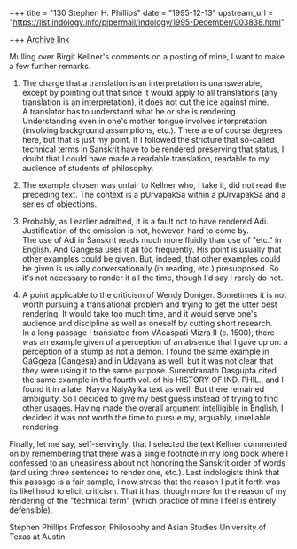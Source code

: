 +++
title = "130 Stephen H. Phillips"
date = "1995-12-13"
upstream_url = "https://list.indology.info/pipermail/indology/1995-December/003838.html"

+++
[Archive link](https://list.indology.info/pipermail/indology/1995-December/003838.html)


Mulling over Birgit Kellner's comments on a posting of mine, I want to 
make a few further remarks.

1. The charge that a translation is an interpretation is unanswerable, 
except by pointing out that since it would apply to all translations (any 
translation is an interpretation), it does not cut the ice against mine.  
A translator has to understand what he or she is rendering.  
Understanding even in one's mother tongue involves interpretation 
(involving background assumptions, etc.).  There are of course degrees 
here, but that is just my point.  If I followed the stricture that 
so-called technical terms in Sanskrit have to be rendered preserving 
that status, I doubt that I could have made a readable translation, 
readable to my audience of students of philosophy.

2. The example chosen was unfair to Kellner who, I take it, did not read 
the preceding text.  The context is a pUrvapakSa within a pUrvapakSa 
and a series of objections.

3. Probably, as I earlier admitted, it is a fault not to have rendered 
Adi.  Justification of the omission is not, however, hard to come by.  
The use of Adi in Sanskrit reads much more fluidly than use of "etc." in 
English.  And Gangesa uses it all too frequently.  His point is usually 
that other examples could be given.  But, indeed, that other examples 
could be given is usually conversationally (in reading, etc.) 
presupposed.  So it's not necessary to render it all the time, though I'd 
say I rarely do not.

4. A point applicable to the criticism of Wendy Doniger.  Sometimes it is 
not worth pursuing a translational problem and trying to get the utter 
best rendering.  It would take too much time, and it would serve one's 
audience and discipline as well as oneself by cutting short research.  
In a long passage I translated from VAcaspati Mizra II (c. 1500), there 
was an example given of a perception of an absence that I gave up on: a 
perception of a stump as not a demon.  I found the same example in 
GaGgeza (Gangesa) and in Udayana as well, but it was not clear that they 
were using it to the same purpose.  Surendranath Dasgupta cited the same 
example in the fourth vol. of his HISTORY OF IND. PHIL., and I found it 
in a later Nayva NaiyAyika text as well.  But there
remained ambiguity.  So I decided to give my 
best guess instead of trying to find other usages.  Having made the 
overall argument intelligible in English, I decided it was not worth the 
time to pursue my, arguably, unreliable rendering.  

Finally, let me say, self-servingly, that I selected the text Kellner 
commented on by remembering that there was a single footnote in my long 
book where I confessed to an uneasiness about not honoring the Sanskrit 
order of words (and using three sentences to render one, etc.).  Lest 
indologists think that this passage is a fair sample, I now stress that 
the reason I put it forth was its likelihood to elicit criticism.  That 
it has, though more for the reason of my rendering of the "technical term" 
(which practice of mine I feel is entirely defensible).

Stephen Phillips
Professor, Philosophy and Asian Studies
University of Texas at Austin





